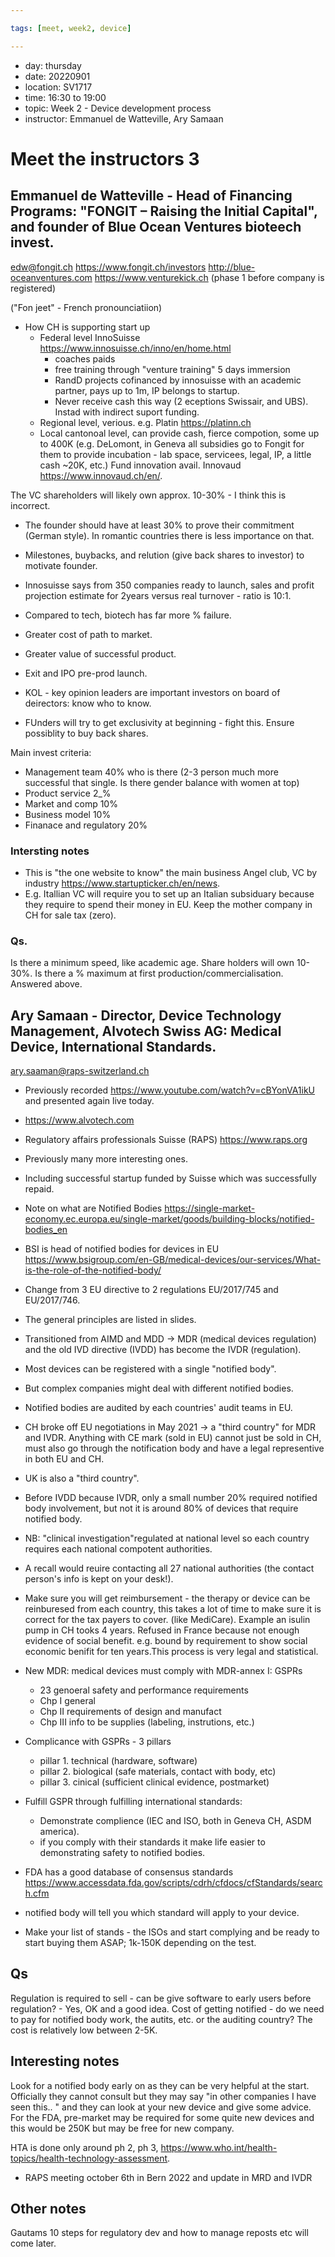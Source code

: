 ```yaml
---

tags: [meet, week2, device]

---
```


* day: thursday
* date: 20220901
* location: SV1717
* time: 16:30 to 19:00
* topic: Week 2 - Device development process
* instructor: Emmanuel de Watteville, Ary Samaan

# Meet the instructors 3
## Emmanuel de Watteville - Head of Financing Programs: "FONGIT – Raising the Initial Capital", and founder of Blue Ocean Ventures bioteech invest. 
edw@fongit.ch
<https://www.fongit.ch/investors>
<http://blue-oceanventures.com>
<https://www.venturekick.ch> (phase 1 before company is registered)

("Fon jeet" - French pronounciatiion)
* How CH is supporting start up 
	- Federal level InnoSuisse <https://www.innosuisse.ch/inno/en/home.html>
		* coaches paids
		* free training through "venture training" 5 days immersion
		* RandD projects cofinanced by innosuisse with an academic partner, pays up to 1m, IP belongs to startup.
		* Never receive cash this way (2 eceptions Swissair, and UBS). Instad with indirect suport funding.
	- Regional level, verious. e.g. Platin <https://platinn.ch>
	- Local cantonoal level, can provide cash, fierce compotion, some up to 400K (e.g. DeLomont, in Geneva all subsidies go to Fongit for them to provide incubation - lab space, servicees, legal, IP, a little cash ~20K, etc.) Fund innovation avail. Innovaud <https://www.innovaud.ch/en/>.

The VC shareholders will likely own approx. 10-30% - I think this is incorrect.

* The founder should have at least 30% to prove their commitment (German style). In romantic countries there is less importance on that. 
* Milestones, buybacks, and relution (give back shares to investor) to motivate founder.
* Innosuisse says from 350 companies ready to launch, sales and profit projection estimate for 2years versus real turnover - ratio is 10:1. 

* Compared to tech, biotech has far more % failure.
* Greater cost of path to market.
* Greater value of successful product.
* Exit and IPO pre-prod launch.

* KOL - key opinion leaders are important investors on board of deirectors: know who to know.
* FUnders will try to get exclusivity at beginning - fight this. Ensure possiblity to buy back shares.


Main invest criteria:
* Management team 40% who is there (2-3 person much more successful that single. Is there gender balance with women at top)
* Product service 2_%
* Market and comp 10%
* Business model 10%
* Finanace and regulatory 20%

### Intersting notes
* This is "the one website to know" the main business Angel club, VC by industry <https://www.startupticker.ch/en/news>.
* E.g. Itallian VC will require you to set up an Italian subsiduary because they require to spend their money in EU. Keep the mother company in CH for sale tax (zero).

### Qs.
Is there a minimum speed, like academic age.
Share holders will own 10-30%. Is there a % maximum at first production/commercialisation.
Answered above.

## Ary Samaan - Director, Device Technology Management, Alvotech Swiss AG: Medical Device, International Standards.
ary.saaman@raps-switzerland.ch

* Previously recorded <https://www.youtube.com/watch?v=cBYonVA1ikU> and presented again live today.
* <https://www.alvotech.com>
* Regulatory affairs professionals Suisse (RAPS) <https://www.raps.org>
* Previously many more interesting ones.
* Including successful startup funded by Suisse which was successfully repaid. 

* Note on what are Notified Bodies <https://single-market-economy.ec.europa.eu/single-market/goods/building-blocks/notified-bodies_en>
* BSI is head of notified bodies for devices in EU <https://www.bsigroup.com/en-GB/medical-devices/our-services/What-is-the-role-of-the-notified-body/>


* Change from 3 EU directive to 2 regulations EU/2017/745 and EU/2017/746.
* The general principles are listed in slides.
* Transitioned from AIMD and MDD -> MDR (medical devices regulation) and the old IVD directive (IVDD) has become the IVDR (regulation).

* Most devices can be registered with a single "notified body".
* But complex companies might deal with different notified bodies.
* Notified bodies are audited by each countries' audit teams in EU.

* CH broke off EU negotiations in May 2021 -> a "third country" for MDR and IVDR. Anything with CE mark (sold in EU) cannot just be sold in CH, must also go through the notification body and have a legal representive in both EU and CH.
* UK is also a "third country".

* Before IVDD because IVDR, only a small number 20% required notified body involvement, but not it is around 80% of devices that require notified body.

* NB: "clinical investigation"regulated at national level so each country requires each national compotent authorities.
* A recall would reuire contacting all 27 national authorities (the contact person's info is kept on your desk!).

* Make sure you will get reimbursement - the therapy or device can be reinburesed from each country, this takes a lot of time to make sure it is correct for the tax payers to cover. (like MediCare). Example an isulin pump in CH tooks 4 years. Refused in France because not enough evidence of social benefit. e.g. bound by requirement to show social economic benifit for ten years.This process is very legal and statistical.

* New MDR: medical devices must comply with MDR-annex I: GSPRs
	- 23 genoeral safety and performance requirements
	- Chp I general
	- Chp II requirements of design and manufact
	- Chp III info to be supplies (labeling, instrutions, etc.)

* Complicance with GSPRs - 3 pillars
	- pillar 1. technical (hardware, software)
	- pillar 2. biological (safe materials, contact with body, etc)
	- pillar 3. cinical (sufficient clinical evidence, postmarket)

* Fulfill  GSPR through fulfilling international standards:
	- Demonstrate complience (IEC and ISO, both in Geneva CH, ASDM america).
	- if you comply with their standards it make life easier to demonstrating safety to notified bodies.

* FDA has a good database of consensus standards
<https://www.accessdata.fda.gov/scripts/cdrh/cfdocs/cfStandards/search.cfm>
- notified body will tell you which standard will apply to your device.
* Make your list of stands - the ISOs and start complying and be ready to start buying them ASAP; 1k-150K depending on the test.



## Qs
Regulation is required to sell - can be give software to early users before regulation? - Yes, OK and a good idea. 
Cost of getting notified - do we need to pay for notified body work, the autits, etc.  or the auditing country?
The cost is relatively low between 2-5K.

## Interesting notes
Look for a notified body early on as they can be very helpful at the start. Officially they cannot consult but they may say "in other companies I have seen this.. " and they can look at your new device and give some advice.
For the FDA, pre-market may be required for some quite new devices and this would be 250K but may be free for new company.

HTA is done only around ph 2, ph 3, <https://www.who.int/health-topics/health-technology-assessment>.

* RAPS meeting october 6th in Bern 2022 and update in MRD and IVDR

## Other notes
Gautams 10 steps for regulatory dev and how to manage reposts etc will come later.

